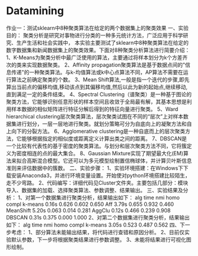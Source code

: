 # Datamining
作业一：测试sklearn中8种聚类算法在给定的两个数据集上的聚类效果
一、实验目的：
聚类分析是研究对事物进行分类的一种多元统计方法，广泛应用于科学研究、生产生活和社会实践中，
本实验主要测试了sklearn中8种聚类算法在给定的数字数据集和新闻数据集上的聚类效果。下面对8种聚类分析算法进行简要介绍：
1、K-Means为聚类分析中最广泛使用的算法，主要通过将样本划分为k个方差齐次的类来实现数据聚类。
2、Affinity propagation聚类算法是基于数据点间的"信息传递"的一种聚类算法。与k-均值算法或k中心点算法不同，AP算法不需要在运行算法之前确定聚类的个数。
3、Mean Shift算法,一般是指一个迭代的步骤,即先算出当前点的偏移均值,移动该点到其偏移均值,然后以此为新的起始点,继续移动,直到满足一定的条件结束。
4、Spectral Clustering（谱聚类）是一种基于图论的聚类方法，它能够识别任意形状的样本空间且收敛于全局最有解，其基本思想是利用样本数据的相似矩阵进行特征分解后得到的特征向量进行聚类。
5、Ward hierarchical clustering层次聚类算法，层次聚类试图在不同的“层次”上对样本数据集进行划分，一层一层地进行聚类。就划分策略可分为自底向上的凝聚方法和自上向下的分裂方法。
6、Agglomerative clustering是一种自底而上的层次聚类方法，它能够根据指定的相似度或距离定义计算出类之间的距离。
7、DBSCAN是一个比较有代表性的基于密度的聚类算法。与划分和层次聚类方法不同，它将簇定义为密度相连的点的最大集合。
8、Gaussian Mixture实现了期望最大化(EM)算法来拟合高斯混合模型。它还可以为多元模型绘制置信椭球体，并计算贝叶斯信息准则来评估数据中的簇数。
二、实验步骤：
1、实验环境搭建：在Windows下下载安装Anaconda3，并进行环境变量设置。开始使对python环境搭建比较陌生，走不少弯路。
2、代码编写：详细代码见Cluster文件夹。主要包括几部分：模块导入、数据集的加载、选择聚类算法、参数调整、结果输出。
三、实验结果及分析：
1、对第一个数据集进行聚类分析，结果输出如下：
alg             time    nmi     homo    compl
k-means         0.16s   0.626   0.602   0.650
Aff             3.79s   0.655   0.932   0.460
MeanShift       5.20s   0.063   0.014   0.281
AggClu          0.12s   0.466   0.239   0.908
DBSCAN          0.31s   0.375   0.000   1.000
2、对第二个数据集进行聚类分析，结果输出如下：
alg             time    nmi     homo    compl
k-means         3.05s   0.523   0.487   0.562
四、下一步考虑：
1、部分算法未能输出结果，将代码进行查错和原因分析。
2、目前仅实验默认参数，下一步将根据聚类结果进行参数调整。
3、未能将结果进行可视化图形绘制。
